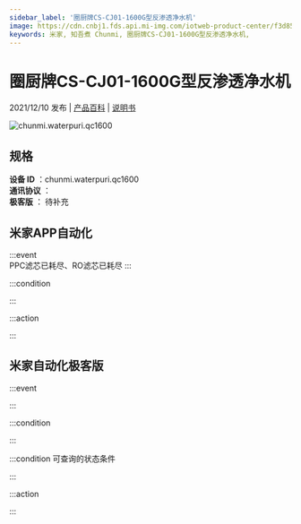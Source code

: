 ```yaml
---
sidebar_label: '圈厨牌CS-CJ01-1600G型反渗透净水机'
image: https://cdn.cnbj1.fds.api.mi-img.com/iotweb-product-center/f3d85c21ba13f4f45a12b51cce39cbc8_1632624915536.png?GalaxyAccessKeyId=AKVGLQWBOVIRQ3XLEW&Expires=9223372036854775807&Signature=/CPh0gueTgtJIStgyRadC7Or5Fc=
keywords: 米家, 知吾煮 Chunmi, 圈厨牌CS-CJ01-1600G型反渗透净水机, 
---
```

# 圈厨牌CS-CJ01-1600G型反渗透净水机

2021/12/10 发布 | [产品百科](https://home.mi.com/webapp/content/baike/product/index.html?model=chunmi.waterpuri.qc1600/) | [说明书](https://home.mi.com/views/introduction.html?model=chunmi.waterpuri.qc1600&region=cn)

![chunmi.waterpuri.qc1600](https://cdn.cnbj1.fds.api.mi-img.com/iotweb-product-center/f3d85c21ba13f4f45a12b51cce39cbc8_1632624915536.png?GalaxyAccessKeyId=AKVGLQWBOVIRQ3XLEW&Expires=9223372036854775807&Signature=/CPh0gueTgtJIStgyRadC7Or5Fc=)

## 规格  
> 
**设备 ID** ：chunmi.waterpuri.qc1600  
**通讯协议** ：  
**极客版**  ： 待补充 


## 米家APP自动化  

:::event  
PPC滤芯已耗尽、RO滤芯已耗尽
:::

:::condition  

:::

:::action   

:::

## 米家自动化极客版  

:::event  

:::

:::condition  

:::

:::condition 可查询的状态条件  

:::

:::action  

:::

        
